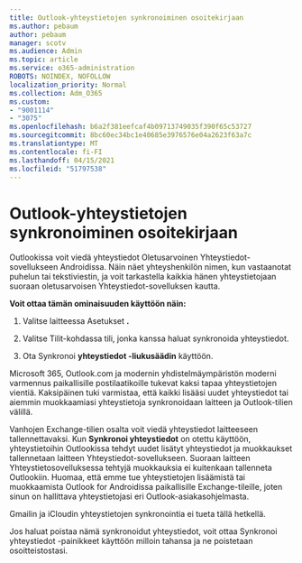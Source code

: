 ```yaml
---
title: Outlook-yhteystietojen synkronoiminen osoitekirjaan
ms.author: pebaum
author: pebaum
manager: scotv
ms.audience: Admin
ms.topic: article
ms.service: o365-administration
ROBOTS: NOINDEX, NOFOLLOW
localization_priority: Normal
ms.collection: Adm_O365
ms.custom:
- "9001114"
- "3075"
ms.openlocfilehash: b6a2f381eefcaf4b09713749035f390f65c53727
ms.sourcegitcommit: 8bc60ec34bc1e40685e3976576e04a2623f63a7c
ms.translationtype: MT
ms.contentlocale: fi-FI
ms.lasthandoff: 04/15/2021
ms.locfileid: "51797538"
---
```

# <a name="sync-my-outlook-contacts-to-my-address-book"></a>Outlook-yhteystietojen synkronoiminen osoitekirjaan

Outlookissa voit viedä yhteystiedot Oletusarvoinen Yhteystiedot-sovellukseen Androidissa. Näin näet yhteyshenkilön nimen, kun vastaanotat puhelun tai tekstiviestin, ja voit tarkastella kaikkia hänen yhteystietojaan suoraan oletusarvoisen Yhteystiedot-sovelluksen kautta.
 
**Voit ottaa tämän ominaisuuden käyttöön näin:**
 
1. Valitse laitteessa Asetukset **.**

2. Valitse Tilit-kohdassa tili, jonka kanssa haluat synkronoida yhteystiedot.

3. Ota Synkronoi **yhteystiedot -liukusäädin** käyttöön.
 
Microsoft 365, Outlook.com ja modernin yhdistelmäympäristön moderni varmennus paikallisille postilaatikoille tukevat kaksi tapaa yhteystietojen vientiä. Kaksipäinen tuki varmistaa, että kaikki lisääsi uudet yhteystiedot tai aiemmin muokkaamiasi yhteystietoja synkronoidaan laitteen ja Outlook-tilien välillä.
 
Vanhojen Exchange-tilien osalta voit viedä yhteystiedot laitteeseen tallennettavaksi. Kun **Synkronoi yhteystiedot** on otettu käyttöön, yhteystietoihin Outlookissa tehdyt uudet lisätyt yhteystiedot ja muokkaukset tallennetaan laitteen Yhteystiedot-sovellukseen. Suoraan laitteen Yhteystietosovelluksessa tehtyjä muokkauksia ei kuitenkaan tallenneta Outlookiin. Huomaa, että emme tue yhteystietojen lisäämistä tai muokkaamista Outlook for Androidissa paikallisille Exchange-tileille, joten sinun on hallittava yhteystietojasi eri Outlook-asiakasohjelmasta.
 
Gmailin ja iCloudin yhteystietojen synkronointia ei tueta tällä hetkellä.
 
Jos haluat poistaa nämä synkronoidut yhteystiedot,  voit ottaa Synkronoi yhteystiedot -painikkeet käyttöön milloin tahansa ja ne poistetaan osoitteistostasi.
